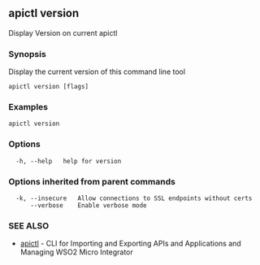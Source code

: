 ## apictl version

Display Version on current apictl

### Synopsis

Display the current version of this command line tool

```
apictl version [flags]
```

### Examples

```
apictl version
```

### Options

```
  -h, --help   help for version
```

### Options inherited from parent commands

```
  -k, --insecure   Allow connections to SSL endpoints without certs
      --verbose    Enable verbose mode
```

### SEE ALSO

* [apictl](apictl.md)	 - CLI for Importing and Exporting APIs and Applications and Managing WSO2 Micro Integrator

